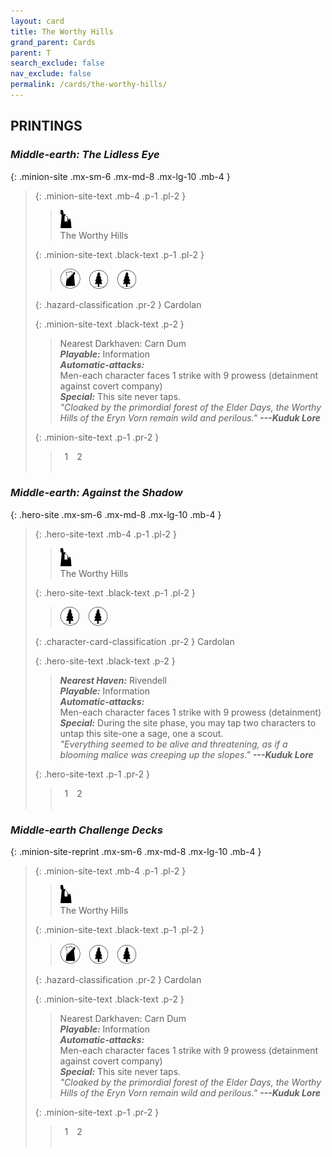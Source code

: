 ```yaml
---
layout: card
title: The Worthy Hills
grand_parent: Cards
parent: T
search_exclude: false
nav_exclude: false
permalink: /cards/the-worthy-hills/
---
```


## PRINTINGS


### _Middle-earth: The Lidless Eye_

{: .minion-site .mx-sm-6 .mx-md-8 .mx-lg-10 .mb-4 }
> {: .minion-site-text .mb-4 .p-1 .pl-2 }
> > <div class="card-mp"><img src="/assets/images/ruinlair.svg"></div>
> > <div class="card-name">The Worthy Hills</div>
>
> {: .minion-site-text .black-text .p-1 .pl-2 }
> > ![](/assets/images/shadow-land.svg)&emsp;![](/assets/images/wilderness.svg)&emsp;![](/assets/images/wilderness.svg)
>
> {: .hazard-classification .pr-2 }
> Cardolan
>
> {: .minion-site-text .black-text .p-2 }
> > Nearest Darkhaven: Carn Dum <br>_**Playable:**_ Information <br>_**Automatic-attacks:**_<br> Men-each character faces 1 strike with 9 prowess (detainment against covert company) <br>_**Special:**_ This site never taps. <br>_"Cloaked by the primordial forest of the Elder Days, the Worthy Hills of the Eryn Vorn remain wild and perilous."_ ***---&#65279;Kuduk Lore*** 
> 
> {: .minion-site-text .p-1 .pr-2 }
> > <div class="hero-site-draw"><span class="minion-you-draw">&ensp;1&ensp;</span><span class="minion-opp-draw">&ensp;2&ensp;</span></div>
> > <div class="card-corruption">&nbsp;</div>

### _Middle-earth: Against the Shadow_

{: .hero-site .mx-sm-6 .mx-md-8 .mx-lg-10 .mb-4 }
> {: .hero-site-text .mb-4 .p-1 .pl-2 }
> > <div class="card-mp"><img src="/assets/images/ruinlair.svg"></div>
> > <div class="character-card-name">The Worthy Hills</div>
>
> {: .hero-site-text .black-text .p-1 .pl-2 }
> > ![](/assets/images/wilderness.svg)&emsp;![](/assets/images/wilderness.svg)
>
> {: .character-card-classification .pr-2 }
> Cardolan
>
> {: .hero-site-text .black-text .p-2 }
> > _**Nearest Haven:**_ Rivendell <br>_**Playable:**_ Information <br>_**Automatic-attacks:**_<br> Men-each character faces 1 strike with 9 prowess (detainment) <br>_**Special:**_ During the site phase, you may tap two characters to untap this site-one a sage, one a scout. <br>_"Everything seemed to be alive and threatening, as if a blooming malice was creeping up the slopes."_ ***---&#65279;Kuduk Lore*** 
> 
> {: .hero-site-text .p-1 .pr-2 }
> > <div class="hero-site-draw"><span class="hero-you-draw">&ensp;1&ensp;</span><span class="hero-opp-draw">&ensp;2&ensp;</span></div>
> > <div class="card-corruption">&nbsp;</div>

### _Middle-earth Challenge Decks_

{: .minion-site-reprint .mx-sm-6 .mx-md-8 .mx-lg-10 .mb-4 }
> {: .minion-site-text .mb-4 .p-1 .pl-2 }
> > <div class="card-mp"><img src="/assets/images/ruinlair.svg"></div>
> > <div class="card-name">The Worthy Hills</div>
>
> {: .minion-site-text .black-text .p-1 .pl-2 }
> > ![](/assets/images/shadow-land.svg)&emsp;![](/assets/images/wilderness.svg)&emsp;![](/assets/images/wilderness.svg)
>
> {: .hazard-classification .pr-2 }
> Cardolan
>
> {: .minion-site-text .black-text .p-2 }
> > Nearest Darkhaven: Carn Dum <br>_**Playable:**_ Information <br>_**Automatic-attacks:**_<br> Men-each character faces 1 strike with 9 prowess (detainment against covert company) <br>_**Special:**_ This site never taps. <br>_"Cloaked by the primordial forest of the Elder Days, the Worthy Hills of the Eryn Vorn remain wild and perilous."_ ***---&#65279;Kuduk Lore*** 
> 
> {: .minion-site-text .p-1 .pr-2 }
> > <div class="hero-site-draw"><span class="minion-you-draw">&ensp;1&ensp;</span><span class="minion-opp-draw">&ensp;2&ensp;</span></div>
> > <div class="card-corruption">&nbsp;</div>
